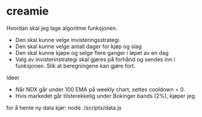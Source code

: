 # creamie

Hvordan skal jeg lage algoritme funksjonen.

- Den skal kunne velge invisteringsstrategi.
- Den skal kunne velge antall dager for kjøp og slag
- Den skal kunne kjøpe og selge flere ganger i løpet av en dag
- Valg av invisterinstrategi skal gjøres på forhånd og sendes inn i funksjonen. Slik at beregningene kan gjøre fort.

Ideer

- Når NDX går under 100 EMA på weekly chart, settes cooldown = 0.
- Hvis markedet går tilsterekkelig under Bokinger bands (2%), kjøper jeg.

for å hente ny data kjør:
node ./scripts/data.js
